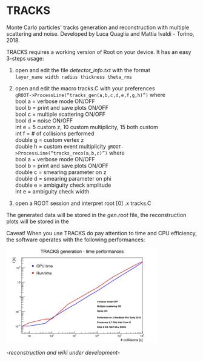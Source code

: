 # TRACKS

Monte Carlo particles' tracks generation and reconstruction with multiple scattering and noise. Developed by Luca Quaglia and Mattia Ivaldi - Torino, 2018.  

TRACKS requires a working version of Root on your device. It has an easy 3-steps usage:
1. open and edit the file _detector_info.txt_ with the format  
`layer_name width radius thickness theta_rms`

2. open and edit the macro tracks.C with your preferences  
`gROOT->ProcessLine(“tracks_gen(a,b,c,d,e,f,g,h)”)` where  
bool a = verbose mode ON/OFF  
bool b = print and save plots ON/OFF  
bool c = multiple scattering ON/OFF    
bool d = noise ON/OFF  
int e = 5 custom z, 10 custom multiplicity, 15 both custom  
int f = # of collisions performed  
double g = custom vertex z  
double h = custom event multiplicity
`gROOT->ProcessLine(“tracks_reco(a,b,c)”)` where  
bool a = verbose mode ON/OFF  
bool b = print and save plots ON/OFF  
double c = smearing parameter on z  
double d = smearing parameter on phi  
double e = ambiguity check amplitude  
int e = ambiguity check width

3. open a ROOT session and interpret root [0] .x tracks.C

The generated data will be stored in the _gen.root_ file, the reconstruction plots will be stored in the 

Caveat! When you use TRACKS do pay attention to time and CPU efficiency, the software operates with the following performances:

<img src="https://github.com/mattiaivaldi/TRACKS/blob/TRACKSinprogress/c_perform.jpg" alt="alt text" width="400" height="250">

-_reconstruction and wiki under development_-
